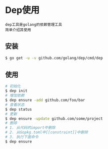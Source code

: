# Dep使用
```
dep工具是golang的依赖管理工具
简单介绍其使用
```

## 安装
```bash
$ go get -u -v github.com/golang/dep/cmd/dep
```

## 使用
```bash
# 初始化
$ dep init
# 增加依赖
$ dep ensure -add github.com/foo/bar
# 查看状态
$ dep status
# 更新
$ dep ensure -update github.com/some/project
# 删除
# 1. 从代码的import中删除
# 2. 从Gopkg.toml中[[constraint]]中删除
# 3. 执行下面命令 
$ dep ensure
```
